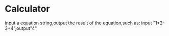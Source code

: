# Calculator
input a equation string,output the result of the equation,such as: input "1+2-3+4",output"4"
